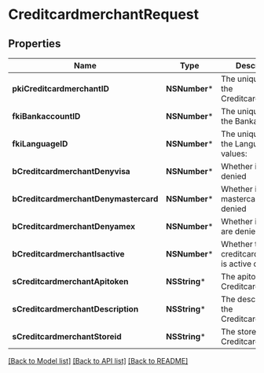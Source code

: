 # CreditcardmerchantRequest

## Properties
Name | Type | Description | Notes
------------ | ------------- | ------------- | -------------
**pkiCreditcardmerchantID** | **NSNumber*** | The unique ID of the Creditcardmerchant | [optional] 
**fkiBankaccountID** | **NSNumber*** | The unique ID of the Bankaccount | 
**fkiLanguageID** | **NSNumber*** | The unique ID of the Language.  Valid values:  |Value|Description| |-|-| |1|French| |2|English| | [optional] 
**bCreditcardmerchantDenyvisa** | **NSNumber*** | Whether if visa are denied | 
**bCreditcardmerchantDenymastercard** | **NSNumber*** | Whether if mastercard are denied | 
**bCreditcardmerchantDenyamex** | **NSNumber*** | Whether if amex are denied | 
**bCreditcardmerchantIsactive** | **NSNumber*** | Whether the creditcardmerchant is active or not | 
**sCreditcardmerchantApitoken** | **NSString*** | The apitoken of the Creditcardmerchant | [optional] 
**sCreditcardmerchantDescription** | **NSString*** | The description of the Creditcardmerchant | 
**sCreditcardmerchantStoreid** | **NSString*** | The storeid of the Creditcardmerchant | 

[[Back to Model list]](../README.md#documentation-for-models) [[Back to API list]](../README.md#documentation-for-api-endpoints) [[Back to README]](../README.md)


